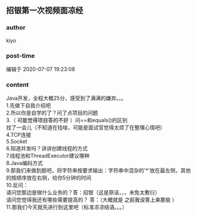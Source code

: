 ## 招银第一次视频面凉经
### author 
kiyo
### post-time 

编辑于  2020-07-07 19:23:08
### content 
<div class="post-topic-des nc-post-content">
 <div>
  Java开发，全程大概25分，感受到了满满的嫌弃。。。
 </div>
 <div>
  1.先做下自我介绍吧
 </div>
 <div>
  2.所以你是自学的了？问了点项目的问题
 </div>
 <div>
  3.（
  <span style="color:#000000;font-weight:400;">
   可能觉得项目答的不好
  </span>
  ）问==和equals()的区别
 </div>
 <div>
  找了一会儿（不知道在找啥，可能是面试官觉得太烦了在整理心情吧）
 </div>
 <div>
  4.TCP连接
 </div>
 <div>
  5.Socket
 </div>
 <div>
  6.知道并发吗？讲讲创建线程的方式
 </div>
 <div>
  7.线程池和ThreadExecutor建议哪种
 </div>
 <div>
  8.Java编码方式
 </div>
 <div>
  9.那我们来做到题吧，将字符串按要求输出：字符串中混杂的'*'放在最左侧，其他的按顺序放在右侧，给你5分钟的时间
 </div>
 <div>
  10.反问：
 </div>
 <div>
  请问您那边是做什么业务的？答：招银（这是原话，，，未免太敷衍）
 </div>
 <div>
  请问您觉得我还有哪些需要提高的？ 答：（大概就是
  <span style="color:#000000;font-weight:400;">
   之前我没答上来那些
  </span>
  ）
 </div>
 <div>
  11.那我们今天就先进行到这里吧（标准凉凉结语。。。）
 </div>
 <div>
  <br/>
 </div>
</div>
